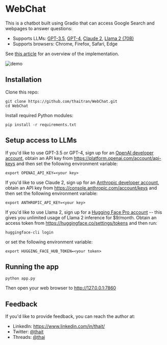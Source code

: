 # WebChat
This is a chatbot built using Gradio that can access Google Search and webpages to answer questions:
* Supports LLMs: [GPT-3.5](https://openai.com/blog/chatgpt), [GPT-4](https://openai.com/research/gpt-4), [Claude 2](https://www.anthropic.com/index/claude-2), [Llama 2 (70B)](https://ai.meta.com/llama/)
* Supports browsers: Chrome, Firefox, Safari, Edge

See [this article](https://medium.com/@thait/webchat-building-a-chatbot-with-access-to-a-web-browser-238602ee751f) for an overview of the implementation.

![demo](https://github.com/thaitran/WebChat/assets/432859/c6561f15-affa-4183-b07f-01d4ca22fe98)

## Installation

Clone this repo:
```
git clone https://github.com/thaitran/WebChat.git
cd WebChat
```

Install required Python modules:
```
pip install -r requirements.txt
```

## Setup access to LLMs

If you'd like to use GPT-3.5 or GPT-4, sign up for an [OpenAI developer account](https://platform.openai.com/), obtain an API key from https://platform.openai.com/account/api-keys and then set the following environment variable:
```
export OPENAI_API_KEY=<your key>
```

If you'd like to use Claude 2, sign up for an [Anthropic developer account](https://console.anthropic.com/), obtain an API key from https://console.anthropic.com/account/keys and then set the following environment variable:
```
export ANTHROPIC_API_KEY=<your key>
```

If you'd like to use Llama 2, sign up for a [Hugging Face Pro account](https://huggingface.co/pricing) -- this gives you unlimited usage of Llama 2 inference for $9/month.  Obtain an access token from https://huggingface.co/settings/tokens and then run:
```
huggingface-cli login
```
or set the following environment variable:
```
export HUGGING_FACE_HUB_TOKEN=<your token>
```

## Running the app

```
python app.py
```

Then open your web browser to http://127.0.0.1:7860

## Feedback

If you'd like to provide feedback, you can reach the author at:
* LinkedIn: https://www.linkedin.com/in/thait/
* Twitter: [@thait](https://twitter.com/thait)
* Threads: [@thai](https://www.threads.net/@thai)
